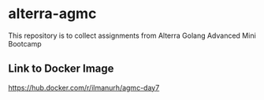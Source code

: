 # alterra-agmc
This repository is to collect assignments from Alterra Golang Advanced Mini Bootcamp

## Link to Docker Image
https://hub.docker.com/r/ilmanurh/agmc-day7
